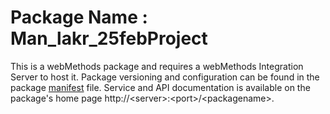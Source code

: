 # Package Name : Man_lakr_25febProject
This is a webMethods package and requires a webMethods Integration Server to host it. Package versioning and configuration can be found in the package [manifest](./Man_lakr_25febProject/manifest.v3) file. Service and API documentation is available on the package's home page http://&lt;server&gt;:&lt;port&gt;/&lt;packagename>.